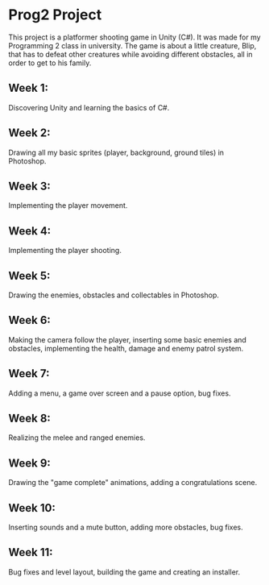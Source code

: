 # Prog2 Project 

This project is a platformer shooting game in Unity (C#). It was made for my Programming 2 class in university. The game is about a little creature, Blip, that has to defeat other creatures while avoiding different obstacles, all in order to get to his family.

## Week 1: 
Discovering Unity and learning the basics of C#.

## Week 2:
Drawing all my basic sprites (player, background, ground tiles) in Photoshop.

## Week 3:
Implementing the player movement.

## Week 4:
Implementing the player shooting.

## Week 5:
Drawing the enemies, obstacles and collectables in Photoshop.

## Week 6:
Making the camera follow the player, inserting some basic enemies and obstacles, implementing the health, damage and enemy patrol system.

## Week 7:
Adding a menu, a game over screen and a pause option, bug fixes.

## Week 8:
Realizing the melee and ranged enemies.

## Week 9:
Drawing the "game complete" animations, adding a congratulations scene.

## Week 10:
Inserting sounds and a mute button, adding more obstacles, bug fixes.

## Week 11:
Bug fixes and level layout, building the game and creating an installer.
